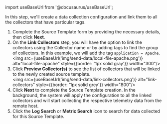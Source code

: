import useBaseUrl from '@docusaurus/useBaseUrl';

In this step, we'll create a data collection configuration and link them to all the collectors that have particular tags.

1. Complete the Source Template form by providing the necessary details, then click **Next**.
1. On the **Link Collectors** step, you will have the option to link the collectors using the Collector name or by adding tags to find the group of collectors. In this example, we will add the tag `application = Apache`.<br/><img src={useBaseUrl('img/send-data/local-file-apache.png')} alt="local-file-apache" style={{border: '1px solid gray'}} width="300"/>
1. Click **Preview Collector(s)** to see the list of collectors that will be linked to the newly created source template.<br/><img src={useBaseUrl('img/send-data/link-collectors.png')} alt="link-collectors" style={{border: '1px solid grey'}} width="800"/>
1. Click **Next** to complete the Source Template creation. In the background, the system will apply the configuration to all the linked collectors and will start collecting the respective telemetry data from the remote host.
1. Click the **Log Search** or **Metric Search** icon to search for data collected for this Source Template.
